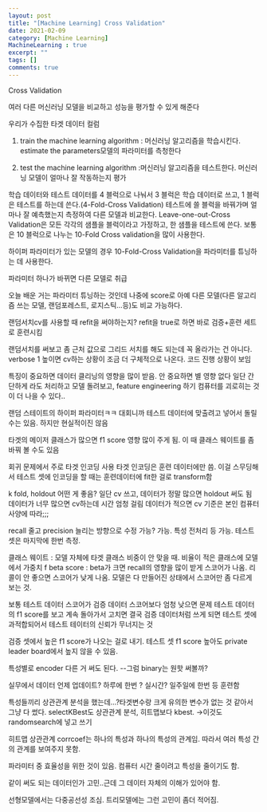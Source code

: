 ```yaml
---
layout: post
title: "[Machine Learning] Cross Validation"
date: 2021-02-09
category: [Machine Learning]
MachineLearning : true 
excerpt: ""
tags: []
comments: true
---
```






Cross Validation

여러 다른 머신러닝 모델을 비교하고 성능을 평가할 수 있게 해준다



우리가 수집한 타겟 데이터 컬럼

1) train the machine learning algorithm : 머신러닝 알고리즘을 학습시킨다.  estimate the parameters모델의 파라미터를 측청한다

2) test the machine learning algorithm :머신러닝 알고리즘을 테스트한다. 머신러닝 모델이 얼마나 잘 작동하는지 평가



학습 데이터와 테스트 데이터를 4 블럭으로 나눠서 3 블럭은 학습 데이터로 쓰고, 1 블럭은 테스트를 하는데 쓴다.(4-Fold-Cross Validation)  테스트에 쓸 블럭을 바꿔가며 얼마나 잘 예측했는지 측정하여 다른 모델과 비교한다. Leave-one-out-Cross Validation은 모든 각각의 샘플을 블럭이라고 가정하고, 한 샘플을 테스트에 쓴다. 보통은 10 블럭으로 나누는 10-Fold Cross validation을 많이 사용한다. 



하이퍼 파라미터가 있는 모델의 경우 10-Fold-Cross Validation을 파라미터를 튜닝하는 데 사용한다.

파라미터 하나가 바뀌면 다른 모델로 취급

오늘 배운 거는 파라미터 튜닝하는 것인데 나중에 score로 아예 다른 모델(다른 알고리즘 쓰는 모델, 랜덤포레스트, 로지스틱...등)도 비교 가능하다.



랜덤서치cv를 사용할 때 refit을 써야하는지?
refit을 true로 하면 바로 검증+훈련 세트로 훈련시킴

랜덤서치를 써보고 좀 근처 값으로 그리드 서치를 해도 되는데 꼭 올라가는 건 아니다.
verbose 1 높이면 cv하는 상황이 조금 더 구체적으로 나온다. 코드 진행 상황이 보임

특징이 중요하면 데이터 클리닝의 영향을 많이 받음. 안 중요하면 별 영향 없다
일단 간단하게 라도 처리하고 모델 돌려보고, feature engineering 하기
컴퓨터를 괴로히는 것이 더 나을 수 있다..

랜덤 스테이트의 하이퍼 파라미터ㅋㅋ
대회니까 테스트 데이터에 맞출려고 넣어서 돌릴 수는 있음. 하지만 현실적이진 않음

타겟의 메이저 클래스가 많으면 f1 score 영향 많이 주게 됨. 이 때 클래스 웨이트를 좀 바꿔 볼 수도 있음

회귀 문제에서 주로 타겟 인코딩 사용
타겟 인코딩은 훈련 데이터에만 씀. 이걸 스무딩해서 테스트 셋에 인코딩을 할 때는 훈련데이터에 fit한 걸로 transform함

k fold, holdout 어떤 게 좋음?
일단 cv 쓰고, 데이터가 정말 많으면 holdout 써도 됨
데이터가 너무 많으면 cv하는데 시간 엄청 걸림
데이터가 적으면 cv
기준은 본인 컴퓨터 사양에 따라;;;

recall 줄고 precision 늘리는 방향으로 수정 가능?
가능. 특성 전처리 등 가능. 테스트 셋은 마지막에 한번 측정.

클래스 웨이트 : 모델 자체에 타겟 클래스 비중이 안 맞을 때. 비율이 적은 클래스에 모델에서 가중치
f beta score : beta가 크면 recall의 영향을 많이 받게 스코어가 나옴. 리콜이 안 좋으면 스코어가 낮게 나옴. 모델은 다 만들어진 상태에서 스코어만 좀 다르게 보는 것. 

보통 테스트 데이터 스코어가 검증 데이터 스코어보다 엄청 낮으면 문제
테스트 데이터의 f1 score를 보고 계속 돌아가서 고치면 결국 검증 데이터처럼 쓰게 되면
테스트 셋에 과적합되어서 테스트 테이터의 신뢰가 무너지는 것

검증 셋에서 높은 f1 score가 나오는 걸로 내기. 테스트 셋 f1 score 높아도 private leader board에서 높지 않을 수 있음.

특성별로 encoder 다른 거 써도 된다. 
--그럼 binary는 원핫 써볼까?

실무에서 데이터 언제 업데이트?
하루에 한번 ? 실시간? 일주일에 한번 등 훈련함

특성들끼리 상관관계 분석을 했는데...?타겟변수랑 크게 유의한 변수가 없는 것 같아서
그냥 다 썼다. selectKBest도 상관관계 분석, 히트맵보다 kbest. ->이것도 randomsearch에 넣고 쓰기

히트맵 상관관계 corrcoef는 하나의 특성과 하나의 특성의 관계임. 따라서 여러 특성 간의 관계를 보여주지 못함. 

파라미터 중 효율성을 위한 것이 있음. 컴퓨터 시간 줄이려고 특성을 줄이기도 함.

같이 써도 되는 데이터인가 고민..근데 그 데이터 자체의 이해가 있어야 함.



선형모델에서는 다중공선성 조심. 트리모델에는 그런 고민이 좀더 적어짐.